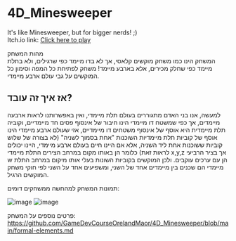 # 4D_Minesweeper

It's like Minesweeper, but for bigger nerds! ;)</br>
Itch.io link: [Click here to play](https://gamedevcourseorelandmaor.itch.io/4d-minesweeper-core-proccess)


מהות המשחק <br/>
המשחק הינו כמו משחק מוקשים קלאסי, אך לא בדו מיימד כפי שרגילים, ולא בתלת מיימד כפי שחלק מכירים, אלא בארבע מיימד! משחק לפתיחת כל המפה וסימון כל המוקשים על גבי עולם ארבע מיימדי.

## אז איך זה עובד?
למעשה, אנו בני האדם מתגוררים בעולם תלת מיימדי, ואין באפשרותנו לראות ארבעה מיימדים, אך כפי שמשטח דו מיימדי הינו חיבור של אינסוף פסים חד מיימדיים, וקוביה תלת מיימדית היא אוסף של אינסוף משטחים דו מיימדיים, אזי שעולם ארבע מיימדי הינו אוסף של קוביות תלת מיימדיות השוכנות "אחת בסמוך לשניה" (לא בצורה של שלוש קוביות ששוכנות אחת ליד השניה, אלא אם היינו חיים בעולם ארבע מיימדי, היינו יכולים לראות זאת) כלומר הן באותו מקום במרחב הצירים התלת מיימדי x,y,z אך בציר הרביעי w הן עם ערכים עוקבים. ולכן המוקשים בקוביות השונות בעלי אותו מיקום במרחב התלת מיימדי הם שכנים בין מיימדים אחד של השני, ומשפיעים אחד על השני לפי חוקי משחק המוקשים הרגיל.

תמונות המשחק למהחשה ממשחקים דומים:

![image](https://github.com/GameDevCourseOrelandMaor/4D_Minesweeper/assets/118377261/5d53d394-8d62-4278-bbcd-8ce46e45f6da)
![image](https://github.com/GameDevCourseOrelandMaor/4D_Minesweeper/assets/118377261/9569b516-848d-4058-a427-2bf0b173c8f3)


פרטים נוספים על המשחק:
https://github.com/GameDevCourseOrelandMaor/4D_Minesweeper/blob/main/formal-elements.md
